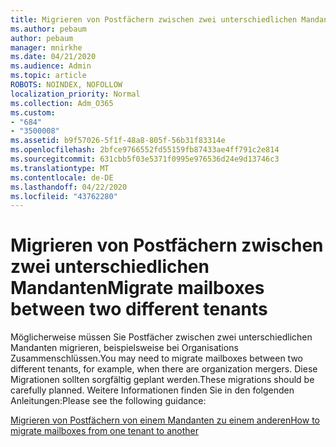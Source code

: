 ```yaml
---
title: Migrieren von Postfächern zwischen zwei unterschiedlichen Mandanten
ms.author: pebaum
author: pebaum
manager: mnirkhe
ms.date: 04/21/2020
ms.audience: Admin
ms.topic: article
ROBOTS: NOINDEX, NOFOLLOW
localization_priority: Normal
ms.collection: Adm_O365
ms.custom:
- "684"
- "3500008"
ms.assetid: b9f57026-5f1f-48a8-805f-56b31f83314e
ms.openlocfilehash: 2bfce9766552fd55159fb87433ae4ff791c2e814
ms.sourcegitcommit: 631cbb5f03e5371f0995e976536d24e9d13746c3
ms.translationtype: MT
ms.contentlocale: de-DE
ms.lasthandoff: 04/22/2020
ms.locfileid: "43762280"
---
```

# <a name="migrate-mailboxes-between-two-different-tenants"></a><span data-ttu-id="38c31-102">Migrieren von Postfächern zwischen zwei unterschiedlichen Mandanten</span><span class="sxs-lookup"><span data-stu-id="38c31-102">Migrate mailboxes between two different tenants</span></span>

<span data-ttu-id="38c31-103">Möglicherweise müssen Sie Postfächer zwischen zwei unterschiedlichen Mandanten migrieren, beispielsweise bei Organisations Zusammenschlüssen.</span><span class="sxs-lookup"><span data-stu-id="38c31-103">You may need to migrate mailboxes between two different tenants, for example, when there are organization mergers.</span></span> <span data-ttu-id="38c31-104">Diese Migrationen sollten sorgfältig geplant werden.</span><span class="sxs-lookup"><span data-stu-id="38c31-104">These migrations should be carefully planned.</span></span> <span data-ttu-id="38c31-105">Weitere Informationen finden Sie in den folgenden Anleitungen:</span><span class="sxs-lookup"><span data-stu-id="38c31-105">Please see the following guidance:</span></span>
  
[<span data-ttu-id="38c31-106">Migrieren von Postfächern von einem Mandanten zu einem anderen</span><span class="sxs-lookup"><span data-stu-id="38c31-106">How to migrate mailboxes from one tenant to another</span></span>](https://docs.microsoft.com/Exchange/mailbox-migration/migrate-mailboxes-across-tenants)
  